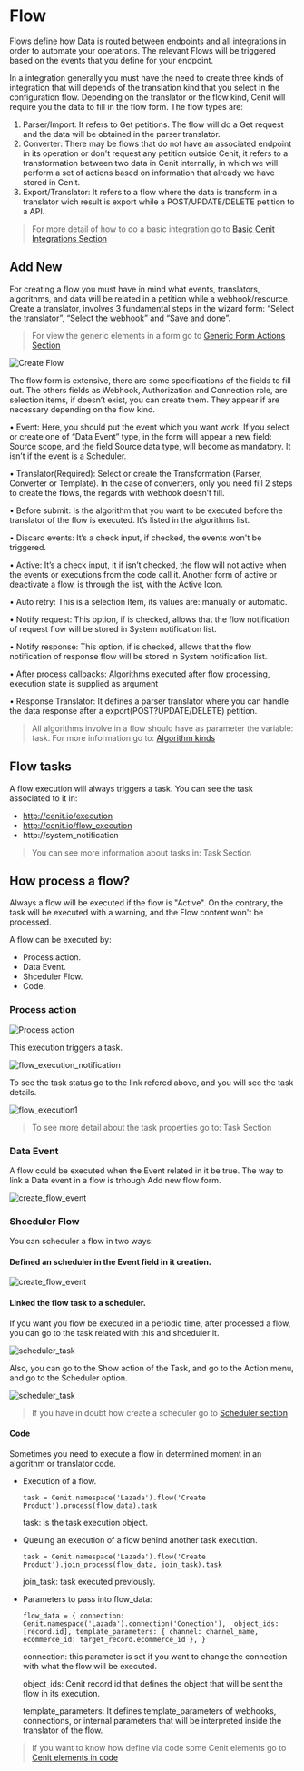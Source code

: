 # Flow

Flows define how Data is routed between endpoints and all integrations in order to automate your operations. The relevant Flows will be triggered based on the events that you define for your endpoint.

In a integration generally you must have the need to create three kinds of integration that will depends of the translation kind that you select in the configuration flow. Depending on the translator or the flow kind, Cenit will require you the data to fill in the flow form. The flow types are:
  1. Parser/Import: It refers to Get petitions. The flow will do a Get request and the data will be obtained in the parser translator.
  2. Converter: There may be flows that do not have an associated endpoint in its operation or don't request any petition outside Cenit, it refers to a transformation between two data in Cenit internally, in which we will perform a set of actions based on information that already we have stored in Cenit.
  3. Export/Translator: It refers to a flow where the data is transform in a translator wich result is export while a POST/UPDATE/DELETE petition to a API.

>For more detail of how to do a basic integration go to [Basic Cenit Integrations Section](markdown.md) 
## Add New

For creating a flow you must have in mind what events, translators, algorithms, and data will be related in a petition while a webhook/resource.
Create a translator, involves 3 fundamental steps in the wizard form: “Select the translator”, “Select the webhook” and “Save and done”.

>For view the generic elements in a form go to [Generic Form Actions Section](generic-action_form.md)

![Create Flow](https://user-images.githubusercontent.com/30662690/63459028-d9e2e000-c421-11e9-82c8-1ebfb5f2c61e.png)

The flow form is extensive, there are some specifications of the fields to fill out. The others fields as Webhook, Authorization and Connection role, are selection items, if doesn’t exist, you can create them. They appear if are necessary depending on the flow kind.

  • Event: 
   Here, you should put the event which you want work. If you select or create one of “Data Event” type, in the form will appear a new field: Source scope, and the field Source data type, will become as mandatory. It isn’t if the event is a Scheduler.  

  • Translator(Required): 
    Select or create the Transformation (Parser, Converter or Template). In the case of converters, only you need fill 2 steps to create the flows, the regards with webhook doesn’t fill.

  • Before submit: 
    Is the algorithm that you want to be executed before the translator of the flow is executed. It’s listed in the algorithms list.

  • Discard events: 
    It’s a check input, if checked, the events won't be triggered.

  • Active:
    It’s a check input, it if isn’t checked, the flow will not active when the events or executions from the code call it. Another form of active or deactivate a flow, is through the list, with the Active Icon.
           
  • Auto retry:
    This is a selection Item, its values are: manually or automatic.

  • Notify request:
    This option, if is checked, allows that the flow notification of request flow will be stored in System notification list.
    
  • Notify response:
    This option, if is checked, allows that the flow notification of response flow will be stored in System notification list.

  • After process callbacks:
    Algorithms executed after flow processing, execution state is supplied as argument

  • Response Translator:
    It defines a parser translator where you can handle the data response after a export(POST?UPDATE/DELETE) petition.

> All algorithms involve in a flow should have as parameter the variable: task. For more information go to: [Algorithm kinds](algorithms.md)

## Flow tasks

A flow execution will always triggers a task. You can see the task associated to it in:
- http://cenit.io/execution
- http://cenit.io/flow_execution
- http://system_notification

> You can see more information about tasks in: Task Section

## How process a flow?

Always a flow will be executed if the flow is "Active". On the contrary, the task will be executed with a warning, and the Flow content won't be processed.

A flow can be executed by:
- Process action.
- Data Event.
- Shceduler Flow.
- Code. 

### Process action

![Process action](https://user-images.githubusercontent.com/30662690/63529314-79f84200-c4d2-11e9-9821-b55dcc7eed54.png)

This execution triggers a task.

![flow_execution_notification](https://user-images.githubusercontent.com/30662690/63531246-1f60e500-c4d6-11e9-8a89-290e75a48a7c.png)

To see the task status go to the link refered above, and you will see the task details.

![flow_execution1](https://user-images.githubusercontent.com/30662690/63531575-cd6c8f00-c4d6-11e9-9696-4428aefc922c.png)

> To see more detail about the task properties go to: Task Section

### Data Event

A flow could be executed when the Event related in it be true. The way to link a Data event in a flow is trhough Add new flow form.

![create_flow_event](https://user-images.githubusercontent.com/30662690/63533177-44575700-c4da-11e9-8247-cd809d35eef5.png)

### Shceduler Flow

You can scheduler a flow in two ways:

#### Defined an scheduler in the Event field in it creation.

![create_flow_event](https://user-images.githubusercontent.com/30662690/63533177-44575700-c4da-11e9-8247-cd809d35eef5.png)

#### Linked the flow task to a scheduler.

If you want you flow be executed in a periodic time, after processed a flow, you can go to the task related with this and shceduler it.

![scheduler_task](https://user-images.githubusercontent.com/30662690/63531933-9cd92500-c4d7-11e9-9cc6-8d2fb9546f42.png)

Also, you can go to the Show action of the Task, and go to the Action menu, and go to the Scheduler option.

![scheduler_task](https://user-images.githubusercontent.com/30662690/63532319-6bad2480-c4d8-11e9-81aa-61200b0046dd.png)

> If you have in doubt how create a scheduler go to [Scheduler section](scheduler.md)

#### Code

Sometimes you need to execute a flow in determined moment in an algorithm or translator code.

- Execution of a flow.

  `task = Cenit.namespace('Lazada').flow('Create Product').process(flow_data).task`

  task: is the task execution object. 

- Queuing an execution of a flow behind another task execution.

  `task = Cenit.namespace('Lazada').flow('Create Product').join_process(flow_data, join_task).task`

  join_task: task executed previously.

- Parameters to pass into flow_data:

  `flow_data = {
    connection: Cenit.namespace('Lazada').connection('Conection'), 
    object_ids: [record.id],
    template_parameters: { channel: channel_name, ecommerce_id: target_record.ecommerce_id },
  }`

  connection: this parameter is set if you want to change the connection with what the flow will be executed.

  object_ids: Cenit record id that defines the object that will be sent the flow in its execution.

  template_parameters: It defines template_parameters of webhooks, connections, or internal parameters that will be interpreted inside the translator of the flow.

> If you want to know how define via code some Cenit elements go to [Cenit elements in code](elemts_code.md)

